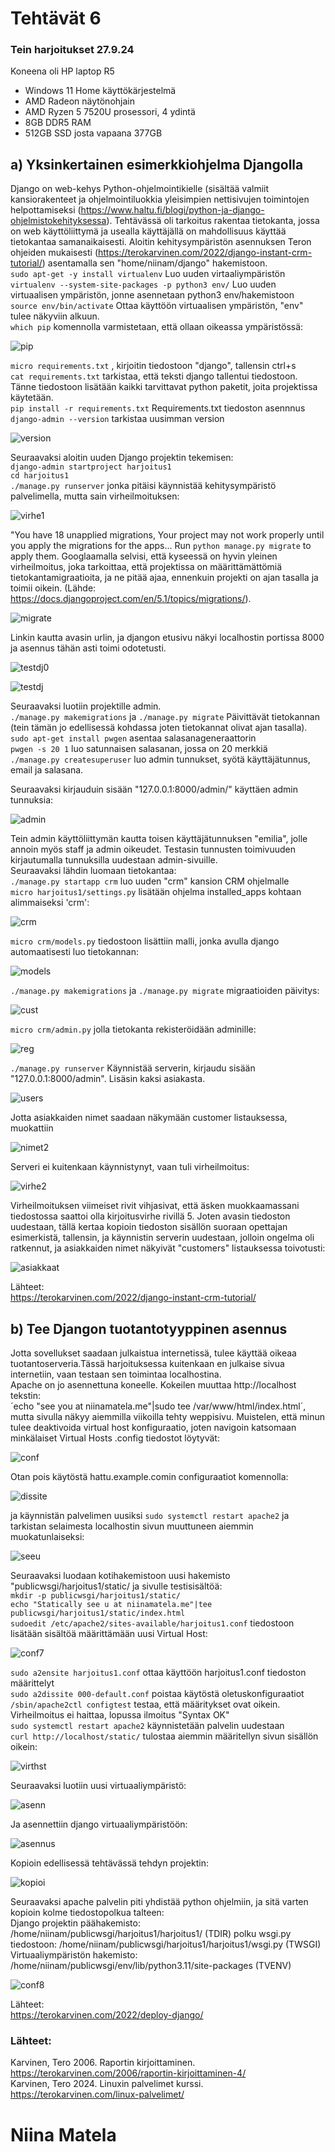 # Tehtävät 6


  
### Tein harjoitukset 27.9.24 
Koneena oli HP laptop R5  
- Windows 11 Home käyttökärjestelmä
- AMD Radeon näytönohjain
- AMD Ryzen 5 7520U prosessori, 4 ydintä
- 8GB DDR5 RAM 
- 512GB SSD josta vapaana 377GB  
  
## a) Yksinkertainen esimerkkiohjelma Djangolla  

Django on web-kehys Python-ohjelmointikielle (sisältää valmiit kansiorakenteet ja ohjelmointiluokkia yleisimpien nettisivujen toimintojen helpottamiseksi (https://www.haltu.fi/blogi/python-ja-django-ohjelmistokehityksessa). Tehtävässä oli tarkoitus rakentaa tietokanta, jossa on web käyttöliittymä ja usealla käyttäjällä on mahdollisuus käyttää tietokantaa samanaikaisesti. Aloitin kehitysympäristön asennuksen Teron ohjeiden mukaisesti (https://terokarvinen.com/2022/django-instant-crm-tutorial/) asentamalla sen "home/niinam/django" hakemistoon.  
`sudo apt-get -y install virtualenv` Luo uuden virtaaliympäristön  
`virtualenv --system-site-packages -p python3 env/` Luo uuden virtuaalisen ympäristön, jonne asennetaan python3 env/hakemistoon  
`source env/bin/activate` Ottaa käyttöön virtuaalisen ympäristön, "env" tulee näkyviin alkuun.  
`which pip` komennolla varmistetaan, että ollaan oikeassa ympäristössä:   
  
![pip](https://github.com/user-attachments/assets/da4d71eb-7129-4659-a9b7-02a04e965d20)  
  
`micro requirements.txt` , kirjoitin tiedostoon "django", tallensin ctrl+s  
`cat requirements.txt` tarkistaa, että teksti django tallentui tiedostoon. Tänne tiedostoon lisätään kaikki tarvittavat python paketit, joita projektissa käytetään.  
`pip install -r requirements.txt` Requirements.txt tiedoston asennnus  
`django-admin --version`  tarkistaa uusimman version   
  
![version](https://github.com/user-attachments/assets/3d0c7c74-41d1-4dd1-8eef-7609b311d4f4)  

Seuraavaksi aloitin uuden Django projektin tekemisen:  
`django-admin startproject harjoitus1`  
`cd harjoitus1`  
`./manage.py runserver` jonka pitäisi käynnistää kehitysympäristö palvelimella, mutta sain virheilmoituksen:  

![virhe1](https://github.com/user-attachments/assets/e0b1611e-190f-436d-b09a-78c76b11fbc8)  

"You have 18 unapplied migrations, Your project may not work properly until you apply the migrations for the apps... Run `python manage.py migrate` to apply them. Googlaamalla selvisi, että kyseessä on hyvin yleinen virheilmoitus, joka tarkoittaa, että projektissa on määrittämättömiä tietokantamigraatioita, ja ne pitää ajaa, ennenkuin projekti on ajan tasalla ja toimii oikein. (Lähde: https://docs.djangoproject.com/en/5.1/topics/migrations/).

![migrate](https://github.com/user-attachments/assets/070d5c71-2717-4f72-a018-ce83b380b045)  
  
Linkin kautta avasin urlin, ja djangon etusivu näkyi localhostin portissa 8000 ja asennus tähän asti toimi odotetusti.  

![testdj0](https://github.com/user-attachments/assets/cedc7d3b-9cb4-4bd4-aa9a-34d4c5dd9e8d)  
  
![testdj](https://github.com/user-attachments/assets/9d82e7dd-9a28-4946-b5b1-7422497bd364)  

Seuraavaksi luotiin projektille admin.  
`./manage.py makemigrations` ja `./manage.py migrate` Päivittävät tietokannan (tein tämän jo edellisessä kohdassa joten tietokannat olivat ajan tasalla).  
`sudo apt-get install pwgen` asentaa salasanageneraattorin  
`pwgen -s 20 1` luo satunnaisen salasanan, jossa on 20 merkkiä  
`./manage.py createsuperuser`  luo admin tunnukset, syötä käyttäjätunnus, email ja salasana.  
  
Seuraavaksi kirjauduin sisään "127.0.0.1:8000/admin/" käyttäen admin tunnuksia:  
  
![admin](https://github.com/user-attachments/assets/ecc8811b-13f0-42a0-bea0-3dc5d371ddaa)  


Tein admin käyttöliittymän kautta toisen käyttäjätunnuksen "emilia", jolle annoin myös staff ja admin oikeudet. Testasin tunnusten toimivuuden kirjautumalla tunnuksilla uudestaan admin-sivuille.  
Seuraavaksi lähdin luomaan tietokantaa:  
`./manage.py startapp crm` luo uuden "crm" kansion CRM ohjelmalle  
`micro harjoitus1/settings.py` lisätään ohjelma installed_apps kohtaan alimmaiseksi 'crm':  

![crm](https://github.com/user-attachments/assets/519a88aa-0066-44c5-b2f5-b4ce3e919dc2) 
    
`micro crm/models.py` tiedostoon lisättiin malli, jonka avulla django automaatisesti luo tietokannan:  

![models](https://github.com/user-attachments/assets/c471ffd7-da1c-49c4-82e0-25587f71b6f2)  


`./manage.py makemigrations` ja `./manage.py migrate` migraatioiden päivitys:  

![cust](https://github.com/user-attachments/assets/64cde9e4-5742-4b2b-b476-7f6304b6625d)


    
`micro crm/admin.py` jolla tietokanta rekisteröidään adminille:  

![reg](https://github.com/user-attachments/assets/280526d6-3748-4895-9ad8-da227ab3b1b1)


  
`./manage.py runserver` Käynnistää serverin, kirjaudu sisään "127.0.0.1:8000/admin". Lisäsin kaksi asiakasta.  

![users](https://github.com/user-attachments/assets/fc1e7dfe-2575-4f92-8f07-2c7adff482e6)  

Jotta asiakkaiden nimet saadaan näkymään customer listauksessa, muokattiin  
  
![nimet2](https://github.com/user-attachments/assets/a15d64fb-1fda-459e-961a-fa7208e25b87)  

Serveri ei kuitenkaan käynnistynyt, vaan tuli virheilmoitus:  

![virhe2](https://github.com/user-attachments/assets/0f7d4160-83a7-4890-816f-56ac94090d2e)  

Virheilmoituksen viimeiset rivit vihjasivat, että äsken muokkaamassani tiedostossa saattoi olla kirjoitusvirhe rivillä 5. Joten avasin tiedoston uudestaan, tällä kertaa kopioin tiedoston sisällön suoraan opettajan esimerkistä, tallensin, ja käynnistin serverin uudestaan, jolloin ongelma oli ratkennut, ja asiakkaiden nimet näkyivät "customers" listauksessa toivotusti:  
  
![asiakkaat](https://github.com/user-attachments/assets/18b8ad54-f52a-4a4d-b998-c458a9388c06)  
  
Lähteet:  
https://terokarvinen.com/2022/django-instant-crm-tutorial/  
  
  
## b) Tee Djangon tuotantotyyppinen asennus  

Jotta sovellukset saadaan julkaistua internetissä, tulee käyttää oikeaa tuotantoserveria.Tässä harjoituksessa kuitenkaan en julkaise sivua internetiin, vaan testaan sen toimintaa localhostina.  
Apache on jo asennettuna koneelle. Kokeilen muuttaa http://localhost tekstin:  
´echo "see you at niinamatela.me"|sudo tee /var/www/html/index.html´, mutta sivulla näkyy aiemmilla viikoilla tehty weppisivu. Muistelen, että minun tulee deaktivoida virtual host konfiguraatio, joten navigoin katsomaan minkälaiset Virtual Hosts .config tiedostot löytyvät:  

![conf](https://github.com/user-attachments/assets/e5ebe16b-1c5d-4360-b2e9-6ed4a5d03caf)  

Otan pois käytöstä hattu.example.comin configuraatiot komennolla:  

![dissite](https://github.com/user-attachments/assets/f1320c42-710b-4124-8c3c-6b68e457734d)  

ja käynnistän palvelimen uusiksi `sudo systemctl restart apache2`  ja tarkistan selaimesta localhostin sivun muuttuneen aiemmin muokatunlaiseksi:  

![seeu](https://github.com/user-attachments/assets/f7288a05-e160-4b39-8c32-d8479a7a1bb0)  

Seuraavaksi luodaan kotihakemistoon uusi hakemisto "publicwsgi/harjoitus1/static/ ja sivulle testisisältöä:  
`mkdir -p publicwsgi/harjoitus1/static/`  
`echo "Statically see u at niinamatela.me"|tee publicwsgi/harjoitus1/static/index.html`  
`sudoedit /etc/apache2/sites-available/harjoitus1.conf` tiedostoon lisätään sisältöä määrittämään uusi Virtual Host:  

![conf7](https://github.com/user-attachments/assets/f116380b-4dbb-4671-ad92-27ed477b09c8)  

`sudo a2ensite harjoitus1.conf` ottaa käyttöön harjoitus1.conf tiedoston määrittelyt  
`sudo a2dissite 000-default.conf` poistaa käytöstä oletuskonfiguraatiot  
`/sbin/apache2ctl configtest` testaa, että määritykset ovat oikein. Virheilmoitus ei haittaa, lopussa ilmoitus "Syntax OK"  
`sudo systemctl restart apache2` käynnistetään palvelin uudestaan  
`curl http://localhost/static/` tulostaa aiemmin määritellyn sivun sisällön oikein:  

![virthst](https://github.com/user-attachments/assets/fb94101f-1d57-49be-871f-d9d582f3d666)  

Seuraavaksi luotiin uusi virtuaaliympäristö:    
  
![asenn](https://github.com/user-attachments/assets/7e74c3b7-92bb-4021-ae01-fdcab05c2878)  

Ja asennettiin django virtuaaliympäristöön:  

![asennus](https://github.com/user-attachments/assets/230de596-1412-4f28-a3af-732ac583aabf)  

Kopioin edellisessä tehtävässä tehdyn projektin:  

![kopioi](https://github.com/user-attachments/assets/f0b58052-02e7-4991-a8a7-14dbe3572e48)  

Seuraavaksi apache palvelin piti yhdistää python ohjelmiin, ja sitä varten kopioin kolme tiedostopolkua talteen:  
Django projektin päähakemisto: /home/niinam/publicwsgi/harjoitus1/harjoitus1/ (TDIR)
polku wsgi.py tiedostoon: /home/niinam/publicwsgi/harjoitus1/harjoitus1/wsgi.py (TWSGI)
Virtuaaliympäristön hakemisto: /home/niinam/publicwsgi/env/lib/python3.11/site-packages (TVENV)  
  
![conf8](https://github.com/user-attachments/assets/57435d0d-b5d2-46ed-8179-778df580ddb1)  


















 
Lähteet:  
https://terokarvinen.com/2022/deploy-django/  

   
### Lähteet: 
Karvinen, Tero 2006. Raportin kirjoittaminen. https://terokarvinen.com/2006/raportin-kirjoittaminen-4/  
Karvinen, Tero 2024. Linuxin palvelimet kurssi. https://terokarvinen.com/linux-palvelimet/  

# Niina Matela  
  
